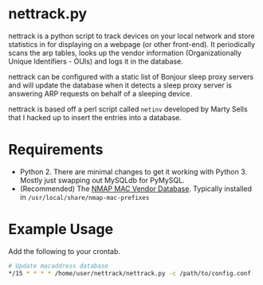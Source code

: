 nettrack.py
===========
nettrack is a python script to track devices on your local network and store statistics
in for displaying on a webpage (or other front-end). It periodically scans
the arp tables, looks up the vendor information (Organizationally Unique Identifiers -
OUIs) and logs it in the database.

nettrack can be configured with a static list of Bonjour sleep proxy servers and will
update the database when it detects a sleep proxy server is answering ARP requests on
behalf of a sleeping device.

nettrack is based off a perl script called `netinv` developed by Marty Sells that I hacked
up to insert the entries into a database.

Requirements
============

* Python 2. There are minimal changes to get it working with Python 3. Mostly just swapping out MySQLdb for PyMySQL.
* (Recommended) The [NMAP MAC Vendor Database](https://svn.nmap.org/nmap/nmap-mac-prefixes). Typically installed in `/usr/local/share/nmap-mac-prefixes`

Example Usage
=============

Add the following to your crontab.

```Bash
# Update macaddress database
*/15 * * * * /home/user/nettrack/nettrack.py -c /path/to/config.conf
```
